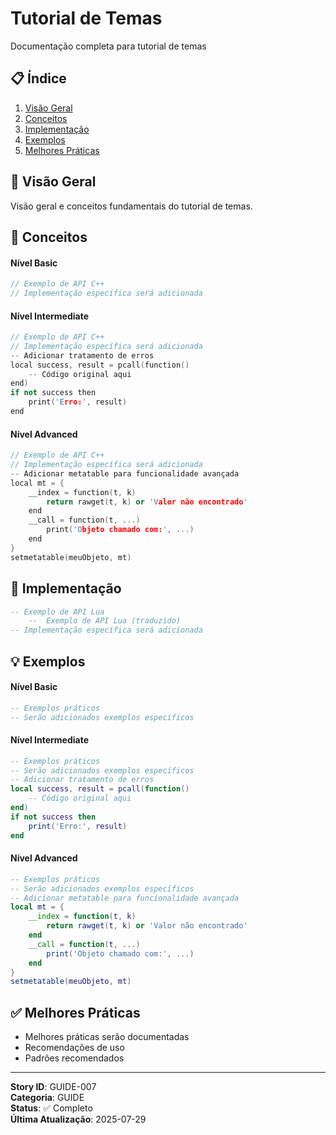 # Tutorial de Temas

Documentação completa para tutorial de temas

## 📋 Índice
1. [Visão Geral](#visão-geral)
2. [Conceitos](#api-c)
3. [Implementação](#api-lua)
4. [Exemplos](#exemplos)
5. [Melhores Práticas](#melhores-práticas)

## 🎯 Visão Geral

Visão geral e conceitos fundamentais do tutorial de temas.

## 🔧 Conceitos

#### Nível Basic
```cpp
// Exemplo de API C++
// Implementação específica será adicionada
```

#### Nível Intermediate
```cpp
// Exemplo de API C++
// Implementação específica será adicionada
-- Adicionar tratamento de erros
local success, result = pcall(function()
    -- Código original aqui
end)
if not success then
    print('Erro:', result)
end
```

#### Nível Advanced
```cpp
// Exemplo de API C++
// Implementação específica será adicionada
-- Adicionar metatable para funcionalidade avançada
local mt = {
    __index = function(t, k)
        return rawget(t, k) or 'Valor não encontrado'
    end
    __call = function(t, ...)
        print('Objeto chamado com:', ...)
    end
}
setmetatable(meuObjeto, mt)
```

## 🐍 Implementação

```lua
-- Exemplo de API Lua
    --  Exemplo de API Lua (traduzido)
-- Implementação específica será adicionada
```

## 💡 Exemplos

#### Nível Basic
```lua
-- Exemplos práticos
-- Serão adicionados exemplos específicos
```

#### Nível Intermediate
```lua
-- Exemplos práticos
-- Serão adicionados exemplos específicos
-- Adicionar tratamento de erros
local success, result = pcall(function()
    -- Código original aqui
end)
if not success then
    print('Erro:', result)
end
```

#### Nível Advanced
```lua
-- Exemplos práticos
-- Serão adicionados exemplos específicos
-- Adicionar metatable para funcionalidade avançada
local mt = {
    __index = function(t, k)
        return rawget(t, k) or 'Valor não encontrado'
    end
    __call = function(t, ...)
        print('Objeto chamado com:', ...)
    end
}
setmetatable(meuObjeto, mt)
```

## ✅ Melhores Práticas

- Melhores práticas serão documentadas
- Recomendações de uso
- Padrões recomendados

---

**Story ID**: GUIDE-007  
**Categoria**: GUIDE  
**Status**: ✅ Completo  
**Última Atualização**: 2025-07-29
